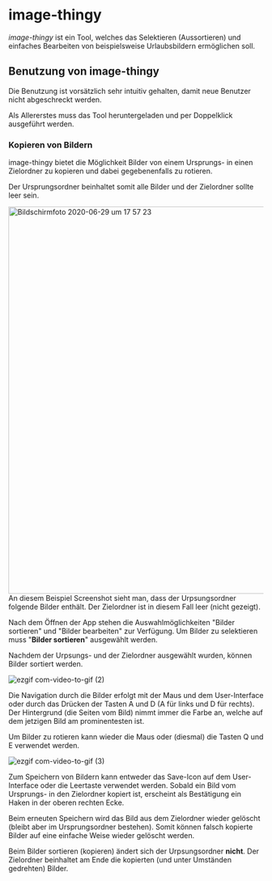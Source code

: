 # image-thingy
*image-thingy* ist ein Tool, welches das Selektieren (Aussortieren) und einfaches Bearbeiten von
beispielsweise Urlaubsbildern ermöglichen soll.

## Benutzung von image-thingy
Die Benutzung ist vorsätzlich sehr intuitiv gehalten, damit neue Benutzer nicht abgeschreckt werden.

Als Allererstes muss das Tool heruntergeladen und per Doppelklick ausgeführt werden.

### Kopieren von Bildern
image-thingy bietet die Möglichkeit Bilder von einem Ursprungs- in einen Zielordner zu kopieren und dabei gegebenenfalls zu rotieren.

Der Ursprungsordner beinhaltet somit alle Bilder und der Zielordner sollte leer sein.

<img width="765" alt="Bildschirmfoto 2020-06-29 um 17 57 23" src="https://user-images.githubusercontent.com/46886724/86029891-0f8a2980-ba34-11ea-8f69-79ec54482143.png">
An diesem Beispiel Screenshot sieht man, dass der Urpsungsordner folgende Bilder enthält. Der Zielordner ist in diesem Fall leer (nicht gezeigt).

Nach dem Öffnen der App stehen die Auswahlmöglichkeiten "Bilder sortieren" und "Bilder bearbeiten" zur Verfügung.
Um Bilder zu selektieren muss "**Bilder sortieren**" ausgewählt werden.

Nachdem der Urpsungs- und der Zielordner ausgewählt wurden, können Bilder sortiert werden.

![ezgif com-video-to-gif (2)](https://user-images.githubusercontent.com/46886724/86031630-6133b380-ba36-11ea-8559-c9d625f1567b.gif)

Die Navigation durch die Bilder erfolgt mit der Maus und dem User-Interface oder durch das Drücken der Tasten A und D (A für links und D für rechts). Der Hintergrund (die Seiten vom Bild) nimmt immer die Farbe an, welche auf dem jetzigen Bild am prominentesten ist.

Um Bilder zu rotieren kann wieder die Maus oder (diesmal) die Tasten Q und E verwendet werden.

![ezgif com-video-to-gif (3)](https://user-images.githubusercontent.com/46886724/86032261-52013580-ba37-11ea-99a1-5693d85a753a.gif)

Zum Speichern von Bildern kann entweder das Save-Icon auf dem User-Interface oder die Leertaste verwendet werden. Sobald ein Bild vom Ursprungs- in den Zielordner kopiert ist, erscheint als Bestätigung ein Haken in der oberen rechten Ecke. 

Beim erneuten Speichern wird das Bild aus dem Zielordner wieder gelöscht (bleibt aber im Ursprungsordner bestehen). Somit können falsch kopierte Bilder auf eine einfache Weise wieder gelöscht werden.

Beim Bilder sortieren (kopieren) ändert sich der Urpsungsordner **nicht**. Der Zielordner beinhaltet am Ende die kopierten (und unter Umständen gedrehten) Bilder.
